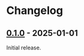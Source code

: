 # Changelog

## [0.1.0] - 2025-01-01

Initial release.

[0.1.0]: https://github.com/shellicar/svelte-adapter-azure-functions/releases/tag/0.1.0